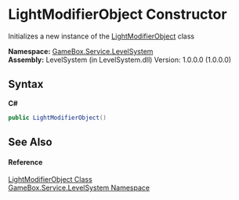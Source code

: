 # LightModifierObject Constructor 
 

Initializes a new instance of the <a href="dc5b7b39-c32c-b4dd-22e7-8dfe81ae339a">LightModifierObject</a> class

**Namespace:**&nbsp;<a href="624c2ca8-2880-f7a3-3eb1-01587cc3f61e">GameBox.Service.LevelSystem</a><br />**Assembly:**&nbsp;LevelSystem (in LevelSystem.dll) Version: 1.0.0.0 (1.0.0.0)

## Syntax

**C#**<br />
``` C#
public LightModifierObject()
```


## See Also


#### Reference
<a href="dc5b7b39-c32c-b4dd-22e7-8dfe81ae339a">LightModifierObject Class</a><br /><a href="624c2ca8-2880-f7a3-3eb1-01587cc3f61e">GameBox.Service.LevelSystem Namespace</a><br />